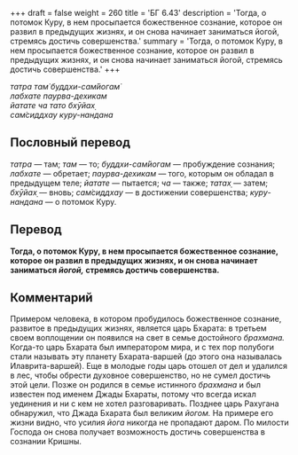 +++
draft = false
weight = 260
title = 'БГ 6.43'
description = 'Тогда, о потомок Куру, в нем просыпается божественное сознание, которое он развил в предыдущих жизнях, и он снова начинает заниматься йогой, стремясь достичь совершенства.'
summary = 'Тогда, о потомок Куру, в нем просыпается божественное сознание, которое он развил в предыдущих жизнях, и он снова начинает заниматься йогой, стремясь достичь совершенства.'
+++

_татра там̇ буддхи-сам̇йогам̇  
лабхате паурва-дехикам  
йатате ча тато бхӯйах̣  
сам̇сиддхау куру-нандана_

## Пословный перевод

_татра_ — там; _там_ — то; _буддхи_\-_сам̇йогам_ — пробуждение сознания; _лабхате_ — обретает; _паурва_\-_дехикам_ — того, которым он обладал в предыдущем теле; _йатате_ — пытается; _ча_ — также; _татах̣_ — затем; _бхӯйах̣_ — вновь; _сам̇сиддхау_ — в достижении совершенства; _куру_\-_нандана_ — о потомок Куру.

## Перевод

**Тогда, о потомок Куру, в нем просыпается божественное сознание, которое он развил в предыдущих жизнях, и он снова начинает заниматься _йогой,_ стремясь достичь совершенства.**

## Комментарий

Примером человека, в котором пробудилось божественное сознание, развитое в предыдущих жизнях, является царь Бхарата: в третьем своем воплощении он появился на свет в семье достойного _брахмана._ Когда-то царь Бхарата был императором мира, и с тех пор полубоги стали называть эту планету Бхарата-варшей (до этого она называлась Илаврита-варшей). Еще в молодые годы царь отошел от дел и удалился в лес, чтобы обрести духовное совершенство, но не сумел достичь этой цели. Позже он родился в семье истинного _брахмана_ и был известен под именем Джады Бхараты, потому что всегда искал уединения и ни с кем не хотел разговаривать. Позднее царь Рахугана обнаружил, что Джада Бхарата был великим _йогом._ На примере его жизни видно, что усилия _йога_ никогда не пропадают даром. По милости Господа он снова получает возможность достичь совершенства в сознании Кришны.
